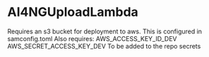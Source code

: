 # AI4NGUploadLambda

Requires an s3 bucket for deployment to aws. This is configured in samconfig.toml
Also requires:
AWS_ACCESS_KEY_ID_DEV
AWS_SECRET_ACCESS_KEY_DEV
To be added to the repo secrets